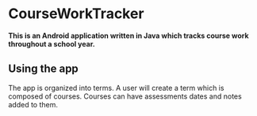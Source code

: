 # CourseWorkTracker
**This is an Android application written in Java which tracks course work throughout a school year.**

## Using the app

The app is organized into terms. A user will create a term which is composed of courses. Courses can have assessments dates and notes added to them. 
